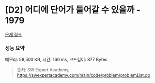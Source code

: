 # [D2] 어디에 단어가 들어갈 수 있을까 - 1979 

[문제 링크](https://swexpertacademy.com/main/code/problem/problemDetail.do?contestProbId=AV5PuPq6AaQDFAUq) 

### 성능 요약

메모리: 58,500 KB, 시간: 160 ms, 코드길이: 877 Bytes



> 출처: SW Expert Academy, https://swexpertacademy.com/main/code/problem/problemList.do